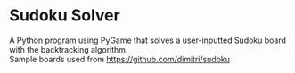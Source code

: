 # Sudoku Solver
A Python program using PyGame that solves a user-inputted Sudoku board with the backtracking algorithm.
<br>
Sample boards used from <a href="https://github.com/dimitri/sudoku">https://github.com/dimitri/sudoku</a>